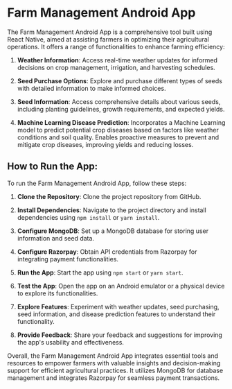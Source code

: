 # Farm Management Android App

The Farm Management Android App is a comprehensive tool built using React Native, aimed at assisting farmers in optimizing their agricultural operations. It offers a range of functionalities to enhance farming efficiency:

1. **Weather Information**: Access real-time weather updates for informed decisions on crop management, irrigation, and harvesting schedules.

2. **Seed Purchase Options**: Explore and purchase different types of seeds with detailed information to make informed choices.

3. **Seed Information**: Access comprehensive details about various seeds, including planting guidelines, growth requirements, and expected yields.

4. **Machine Learning Disease Prediction**: Incorporates a Machine Learning model to predict potential crop diseases based on factors like weather conditions and soil quality. Enables proactive measures to prevent and mitigate crop diseases, improving yields and reducing losses.

## How to Run the App:

To run the Farm Management Android App, follow these steps:

1. **Clone the Repository**: Clone the project repository from GitHub.

2. **Install Dependencies**: Navigate to the project directory and install dependencies using `npm install` or `yarn install`.

3. **Configure MongoDB**: Set up a MongoDB database for storing user information and seed data.

4. **Configure Razorpay**: Obtain API credentials from Razorpay for integrating payment functionalities.

5. **Run the App**: Start the app using `npm start` or `yarn start`.

6. **Test the App**: Open the app on an Android emulator or a physical device to explore its functionalities.
   

8. **Explore Features**: Experiment with weather updates, seed purchasing, seed information, and disease prediction features to understand their functionality.

9. **Provide Feedback**: Share your feedback and suggestions for improving the app's usability and effectiveness.

Overall, the Farm Management Android App integrates essential tools and resources to empower farmers with valuable insights and decision-making support for efficient agricultural practices. It utilizes MongoDB for database management and integrates Razorpay for seamless payment transactions.
